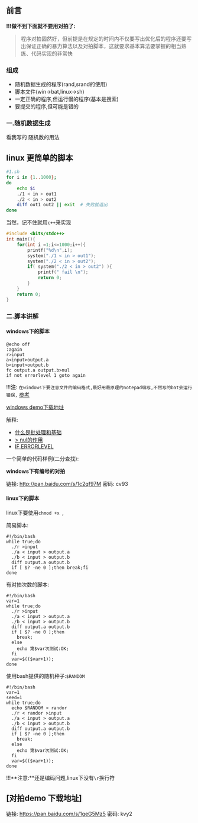 ## 前言


**!!!做不到下面就不要用对拍了:**

 >程序对拍固然好，但前提是在规定的时间内不仅要写出优化后的程序还要写出保证正确的暴力算法以及对拍脚本，这就要求基本算法要掌握的相当熟练、代码实现的非常快

### 组成

 - 随机数据生成的程序(rand,srand的使用)
 - 脚本文件(win->bat,linux->sh)
 - 一定正确的程序,但运行慢的程序(基本是搜索)
 - 要提交的程序,但可能是错的

### 一.随机数据生成
    
看我写的 随机数的用法

## linux 更简单的脚本

```bash
#1.sh
for i in {1..1000};
do
    echo $i
    ./1 < in > out1
    ./2 < in > out2
    diff out1 out2 || exit  # 失败就退出
done
```

当然，记不住就用`c++`来实现

```c
#include <bits/stdc++>
int main(){
    for(int i =1;i<=1000;i++){
        printf("%d\n",i);
        system("./1 < in > out1");
        system("./2 < in > out2");
        if( system("./2 < in > out2") ){
            printf(" fail \n");
            return 0;
        }
    }
    return 0;
}
```


### 二.脚本讲解


#### windows下的脚本

```
@echo off
:again
r>input
a<input>output.a
b<input>output.b
fc output.a output.b>nul
if not errorlevel 1 goto again
```
!!!**注**: `在windows下要注意文件的编码格式,最好用最原理的notepad编写,不然写的bat会运行错误,` [参考](http://www.th7.cn/system/win/201507/120847.shtml)

[windows demo下载地址](https://www.jianguoyun.com/p/DbNDScQQ4MjlBRis0BM)


解释:

 - [什么是批处理和基础](http://www.cnblogs.com/glaivelee/archive/2009/10/07/1578737.html)
 - [&gt; nul的作用](http://www.jbxue.com/article/3983.html)
 - [IF ERRORLEVEL](http://blog.sina.com.cn/s/blog_443edf610100g3tp.html)


一个简单的代码样例(二分查找):



**windows下有编号的对拍**

链接: http://pan.baidu.com/s/1c2qf97M 密码: cv93


#### linux下的脚本



linux下要使用`chmod +x `,

简易脚本:

```
#!/bin/bash
while true;do
  ./r >input
  ./a < input > output.a
  ./b < input > output.b
  diff output.a output.b
  if [ $? -ne 0 ];then break;fi
done
```

有对拍次数的脚本:

```
#!/bin/bash
var=1
while true;do
  ./r >input
  ./a < input > output.a
  ./b < input > output.b
  diff output.a output.b
  if [ $? -ne 0 ];then 
    break;
  else 
    echo 第$var次测试:OK;
  fi
  var=$(($var+1));
done
```



使用bash提供的随机种子:`$RANDOM`

```
#!/bin/bash
var=1
seed=1
while true;do
  echo $RANDOM > randor
  ./r < randor >input
  ./a < input > output.a
  ./b < input > output.b
  diff output.a output.b
  if [ $? -ne 0 ];then 
    break;
  else 
    echo 第$var次测试:OK;
  fi
  var=$(($var+1));
done
```

!!!**注意:**还是编码问题,linux下没有`\r`换行符


## [对拍demo 下载地址]
链接: https://pan.baidu.com/s/1geG5Mz5 密码: kvy2

